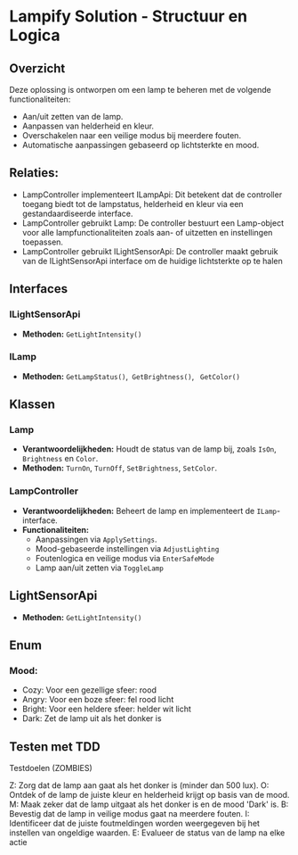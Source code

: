 # Lampify Solution - Structuur en Logica

## Overzicht
Deze oplossing is ontworpen om een lamp te beheren met de volgende functionaliteiten:
- Aan/uit zetten van de lamp.
- Aanpassen van helderheid en kleur.
- Overschakelen naar een veilige modus bij meerdere fouten.
- Automatische aanpassingen gebaseerd op lichtsterkte en mood.
    
## Relaties:
- LampController implementeert ILampApi: Dit betekent dat de controller toegang biedt tot de lampstatus, helderheid en kleur via een gestandaardiseerde interface.
- LampController gebruikt Lamp: De controller bestuurt een Lamp-object voor alle lampfunctionaliteiten zoals aan- of uitzetten en instellingen toepassen.
- LampController gebruikt ILightSensorApi: De controller maakt gebruik van de ILightSensorApi interface om de huidige lichtsterkte op te halen

## Interfaces
### ILightSensorApi
- **Methoden:** `GetLightIntensity()`
### ILamp
- **Methoden:** `GetLampStatus()`,` GetBrightness()`, ` GetColor()`

## Klassen
### Lamp
- **Verantwoordelijkheden:** Houdt de status van de lamp bij, zoals `IsOn`, `Brightness` en `Color`.
- **Methoden:** `TurnOn`, `TurnOff`, `SetBrightness`, `SetColor`.

### LampController
- **Verantwoordelijkheden:** Beheert de lamp en implementeert de `ILamp`-interface.
- **Functionaliteiten:**
  - Aanpassingen via `ApplySettings`.
  - Mood-gebaseerde instellingen via `AdjustLighting`
  - Foutenlogica en veilige modus via `EnterSafeMode`
  - Lamp aan/uit zetten via `ToggleLamp`

 ## LightSensorApi
 - **Methoden:**  `GetLightIntensity()`

 ## Enum
### Mood: 
  - Cozy: Voor een gezellige sfeer: rood
  - Angry: Voor een boze sfeer: fel rood licht
  - Bright: Voor een heldere sfeer: helder wit licht 
  - Dark: Zet de lamp uit als het donker is


## Testen met TDD 
Testdoelen (ZOMBIES)

Z: Zorg dat de lamp aan gaat als het donker is (minder dan 500 lux).
O: Ontdek of de lamp de juiste kleur en helderheid krijgt op basis van de mood.
M: Maak zeker dat de lamp uitgaat als het donker is en de mood 'Dark' is.
B: Bevestig dat de lamp in veilige modus gaat na meerdere fouten.
I: Identificeer dat de juiste foutmeldingen worden weergegeven bij het instellen van ongeldige waarden.
E: Evalueer de status van de lamp na elke actie
